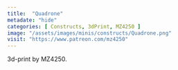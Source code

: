 ```yaml
---
title:  "Quadrone"
metadate: "hide"
categories: [ Constructs, 3dPrint, MZ4250 ]
image: "/assets/images/minis/constructs/Quadrone.png"
visit: "https://www.patreon.com/mz4250"
---
```

3d-print by MZ4250.